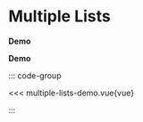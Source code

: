 # Multiple Lists 

<script setup>
  import 'dndrxjs/dist/styles.css'
  import { defineClientComponent } from 'vitepress'

  const MultipleListsDemo = defineClientComponent(() => {
    return import('./multiple-lists-demo.vue')
  })
</script>


**Demo**


<MultipleListsDemo></MultipleListsDemo>



<style>
.multi-list .active {
  border-color: #ccc!important;
}
</style>

**Demo**


::: code-group

<<< multiple-lists-demo.vue{vue}

::: 